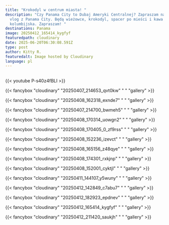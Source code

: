 ```yaml
---
title: "Krokodyl w centrum miasta! "
description: "Czy Panama City to Dubaj Ameryki Centralnej? Zapraszam na luźny
  vlog z Panama City. Będą wieżowce, krokodyl, spacer po mieści i kawa
  kolumbijska. Zapraszam! "
destinations: Panama
image: 20250412_165414_kygfyf
featuredpath: cloudinary
date: 2025-06-20T06:30:08.591Z
type: post
author: Kitty R.
featuredalt: Image hosted by Cloudinary
language: pl
---
```

<br>{{< youtube P-s40z4fBLI >}}</br>

{{< fancybox "cloudinary" "20250407_214653_qvt0kw" "  " "gallery" >}}

{{< fancybox "cloudinary" "20250408_162318_exnde7" " " "gallery" >}}

{{< fancybox "cloudinary" "20250407_214700_bwmeh5" " " "gallery" >}}

{{< fancybox "cloudinary" "20250408_170314_uowgn2" "  " "gallery" >}}

{{< fancybox "cloudinary" "20250408_170405_0_zf9rss" " " "gallery" >}}

{{< fancybox "cloudinary" "20250408_152236_izevct" " " "gallery" >}}

{{< fancybox "cloudinary" "20250408_165156_z48qye" " " "gallery" >}}

{{< fancybox "cloudinary" "20250408_174301_rxkjnp" " " "gallery" >}}

{{< fancybox "cloudinary" "20250408_152001_cyktjl" " " "gallery" >}}

{{< fancybox "cloudinary" "20250411_144107_y5wuny" " " "gallery" >}}

{{< fancybox "cloudinary" "20250412_142849_c7abu7" " " "gallery" >}}

{{< fancybox "cloudinary" "20250412_182923_epdnev" " " "gallery" >}}

{{< fancybox "cloudinary" "20250412_165414_kygfyf" " " "gallery" >}}

{{< fancybox "cloudinary" "20250412_211420_saukjh" " " "gallery" >}}